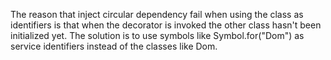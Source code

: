 The reason that inject circular dependency fail when using the class as identifiers is that when the decorator is invoked the other class hasn't been initialized yet.
The solution is to use symbols like Symbol.for("Dom") as service identifiers instead of the classes like Dom.
